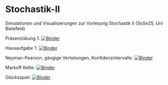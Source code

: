 # Stochastik-II
Simulationen und Visualisierungen zur Vorlesung Stochastik II (SoSe25, Uni Bielefeld)

Präsenzübung 1: [![Binder](https://mybinder.org/badge_logo.svg)](https://mybinder.org/v2/gh/FlorianBechtold/Stochastik-II/06959c9e7b51829475c529c512f7d5cefef87460?urlpath=lab%2Ftree%2FPraesenz_1_a_Poisson.ipynb)

Hausaufgabe 1: [![Binder](https://mybinder.org/badge_logo.svg)](https://mybinder.org/v2/gh/FlorianBechtold/Stochastik-II/f7c295a25366bec6bfadee454e8df23dfffa1a61?urlpath=lab%2Ftree%2FHausaufgabe1.2.ipynb)

Neyman-Pearson, gängige Verteilungen, Konfidenzintervalle: [![Binder](https://mybinder.org/badge_logo.svg)](https://mybinder.org/v2/gh/FlorianBechtold/Stochastik-II/HEAD?urlpath=%2Fdoc%2Ftree%2FNeyman-Pearson.ipynb)

Markoff Kette: [![Binder](https://mybinder.org/badge_logo.svg)](https://mybinder.org/v2/gh/FlorianBechtold/Stochastik-II/HEAD?urlpath=%2Fdoc%2Ftree%2FMarkov+chains.ipynb)

Glücksspiel: [![Binder](https://mybinder.org/badge_logo.svg)](https://mybinder.org/v2/gh/FlorianBechtold/Stochastik-II/HEAD?urlpath=%2Fdoc%2Ftree%2FGluecksspiel.ipynb)
